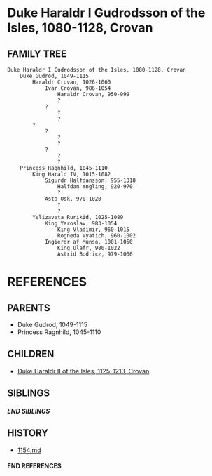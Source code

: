 # Duke Haraldr I Gudrodsson of the Isles, 1080-1128, Crovan

## FAMILY TREE
```
Duke Haraldr I Gudrodsson of the Isles, 1080-1128, Crovan
    Duke Gudrod, 1049-1115
        Haraldr Crovan, 1026-1060
            Ivar Crovan, 986-1054
                Haraldr Crovan, 950-999
                ?
            ?
                ?
                ?
        ?
            ?
                ?
                ?
            ?
                ?
                ?
    Princess Ragnhild, 1045-1110
        King Harald IV, 1015-1082
            Sigurdr Halfdansson, 955-1018
                Halfdan Yngling, 920-970
                ?
            Asta Osk, 970-1020
                ?
                ?
        Yelizaveta Rurikid, 1025-1089
            King Yaroslav, 983-1054
                King Vladimir, 960-1015
                Rogneda Vyatich, 960-1002
            Ingierdr af Munso, 1001-1050
                King Olafr, 980-1022
                Astrid Bodricz, 979-1006
```


# REFERENCES

## PARENTS 
* Duke Gudrod, 1049-1115
* Princess Ragnhild, 1045-1110

## CHILDREN 
* [Duke Haraldr II of the Isles, 1125-1213, Crovan](p/haraldr_ii_1125.md)

## SIBLINGS

##### END SIBLINGS  
## HISTORY
* [1154.md](../h/1154.md)

#### END REFERENCES
